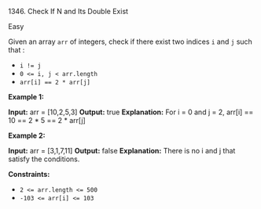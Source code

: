 1346. Check If N and Its Double Exist

Easy

Given an array `arr` of integers, check if there exist two indices `i` and `j` such that :

- `i != j`
- `0 <= i, j < arr.length`
- `arr[i] == 2 * arr[j]`

**Example 1:**

**Input:** arr = [10,2,5,3]
**Output:** true
**Explanation:** For i = 0 and j = 2, arr[i] == 10 == 2 * 5 == 2 * arr[j]

**Example 2:**

**Input:** arr = [3,1,7,11]
**Output:** false
**Explanation:** There is no i and j that satisfy the conditions.

**Constraints:**

- `2 <= arr.length <= 500`
- `-103 <= arr[i] <= 103`